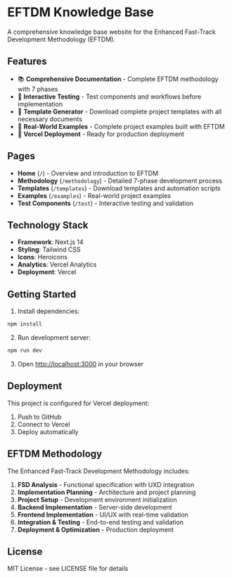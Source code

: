 # EFTDM Knowledge Base

A comprehensive knowledge base website for the Enhanced Fast-Track Development Methodology (EFTDM).

## Features

- 📚 **Comprehensive Documentation** - Complete EFTDM methodology with 7 phases
- 🧪 **Interactive Testing** - Test components and workflows before implementation
- 📄 **Template Generator** - Download complete project templates with all necessary documents
- 🌟 **Real-World Examples** - Complete project examples built with EFTDM
- 🚀 **Vercel Deployment** - Ready for production deployment

## Pages

- **Home** (`/`) - Overview and introduction to EFTDM
- **Methodology** (`/methodology`) - Detailed 7-phase development process
- **Templates** (`/templates`) - Download templates and automation scripts
- **Examples** (`/examples`) - Real-world project examples
- **Test Components** (`/test`) - Interactive testing and validation

## Technology Stack

- **Framework**: Next.js 14
- **Styling**: Tailwind CSS
- **Icons**: Heroicons
- **Analytics**: Vercel Analytics
- **Deployment**: Vercel

## Getting Started

1. Install dependencies:
```bash
npm install
```

2. Run development server:
```bash
npm run dev
```

3. Open [http://localhost:3000](http://localhost:3000) in your browser

## Deployment

This project is configured for Vercel deployment:

1. Push to GitHub
2. Connect to Vercel
3. Deploy automatically

## EFTDM Methodology

The Enhanced Fast-Track Development Methodology includes:

1. **FSD Analysis** - Functional specification with UXD integration
2. **Implementation Planning** - Architecture and project planning
3. **Project Setup** - Development environment initialization
4. **Backend Implementation** - Server-side development
5. **Frontend Implementation** - UI/UX with real-time validation
6. **Integration & Testing** - End-to-end testing and validation
7. **Deployment & Optimization** - Production deployment

## License

MIT License - see LICENSE file for details
